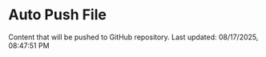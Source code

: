 # Auto Push File

Content that will be pushed to GitHub repository.
Last updated: 08/17/2025, 08:47:51 PM